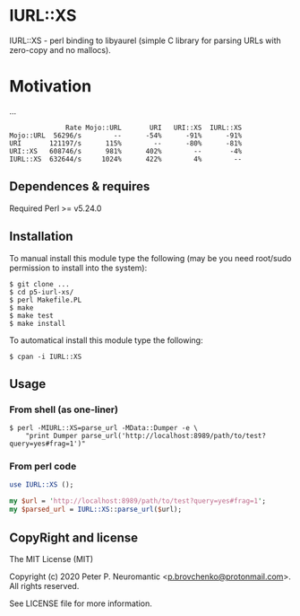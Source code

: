 # IURL::XS

IURL::XS - perl binding to libyaurel (simple C library for parsing URLs with zero-copy and no mallocs).

# Motivation

...
```
              Rate Mojo::URL       URI   URI::XS  IURL::XS
Mojo::URL  56296/s        --      -54%      -91%      -91%
URI       121197/s      115%        --      -80%      -81%
URI::XS   608746/s      981%      402%        --       -4%
IURL::XS  632644/s     1024%      422%        4%        --
```

## Dependences & requires

Required Perl >= v5.24.0

## Installation

To manual install this module type the following (may be you need root/sudo permission to install into the system):

```
$ git clone ...
$ cd p5-iurl-xs/
$ perl Makefile.PL
$ make
$ make test
$ make install
```

To automatical install this module type the following:

```
$ cpan -i IURL::XS
```

## Usage

### From shell (as one-liner)

```
$ perl -MIURL::XS=parse_url -MData::Dumper -e \
    "print Dumper parse_url('http://localhost:8989/path/to/test?query=yes#frag=1')"
```

### From perl code

```perl
use IURL::XS ();

my $url = 'http://localhost:8989/path/to/test?query=yes#frag=1';
my $parsed_url = IURL::XS::parse_url($url);
```

## CopyRight and license

The MIT License (MIT)

Copyright (c) 2020 Peter P. Neuromantic \<p.brovchenko@protonmail.com\>.\
All rights reserved.

See LICENSE file for more information.
